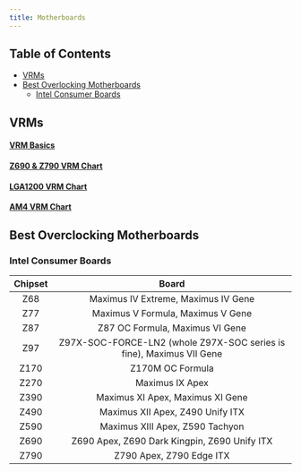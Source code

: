 ```yaml
---
title: Motherboards
---
```


## Table of Contents

- [VRMs](#vrms)
- [Best Overlocking Motherboards](#best-overclocking-motherboards)
  - [Intel Consumer Boards](#intel-consumer-boards)

## VRMs

#### [VRM Basics](https://www.tomshardware.com/reviews/vrm-voltage-regulator-module-definition,5771.html)

#### [Z690 & Z790 VRM Chart](https://docs.google.com/spreadsheets/d/1gQI4K-Wn7orr6m7tqCdy02Tbdpd4neXXRh_jXnMf2jY/edit#gid=1463929059)
#### [LGA1200 VRM Chart](https://docs.google.com/spreadsheets/d/1yPS3hj_K7EPT4RBWCyjdKNP56pnwDz-IgBc0975-FUg/edit#gid=0)
#### [AM4 VRM Chart](https://docs.google.com/spreadsheets/d/1Smj5dh97n32wJqm5dkdDcQt8ID7vH52-lKzaaXUUQx8/edit#gid=0)

## Best Overclocking Motherboards

### Intel Consumer Boards

| Chipset | Board                                                                |
| :-:     | :--:                                                                 |
| Z68     | Maximus IV Extreme, Maximus IV Gene                                  |
| Z77     | Maximus V Formula, Maximus V Gene                                    |
| Z87     | Z87 OC Formula, Maximus VI Gene                                      |
| Z97     | Z97X-SOC-FORCE-LN2 (whole Z97X-SOC series is fine), Maximus VII Gene |
| Z170    | Z170M OC Formula                                                     |
| Z270    | Maximus IX Apex                                                      |
| Z390    | Maximus XI Apex, Maximus XI Gene                                     |
| Z490    | Maximus XII Apex, Z490 Unify ITX                                     |
| Z590    | Maximus XIII Apex, Z590 Tachyon                                      |
| Z690    | Z690 Apex, Z690 Dark Kingpin, Z690 Unify ITX                         |
| Z790    | Z790 Apex, Z790 Edge ITX                                             |
